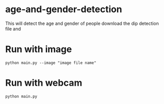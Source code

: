 # age-and-gender-detection
This will detect the age and gender of people
download the dip detection file and
# Run with image

`python main.py --image "image file name"`

# Run with webcam

`python main.py`

